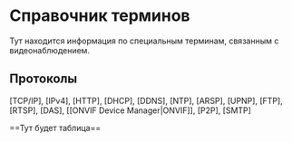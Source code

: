 Справочник терминов
==
Тут находится информация по специальным терминам, связанным с видеонаблюдением.

Протоколы
---
[TCP/IP], [IPv4], [HTTP], [DHCP], [DDNS], [NTP], [ARSP], [UPNP], [FTP], [RTSP], [DAS], [[ONVIF Device Manager|ONVIF]], [P2P], [SMTP]

==Тут будет таблица==